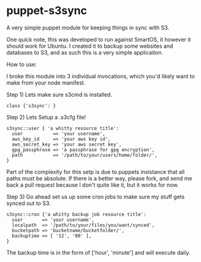 puppet-s3sync
==============

A very simple puppet module for keeping things in sync with S3.

One quick note, this was developed to run against SmartOS, it however it should work for Ubuntu.  I created it to backup some websites and databases to S3, and as such this is a very simple applicaiton.

How to use:

I broke this module into 3 individual invocations, which you'd likely want to make from your node manifest.

Step 1) Lets make sure s3cmd is installed.

    class {'s3sync': }

Step 2) Lets Setup a .s3cfg file!

    s3sync::user { 'a whitty resource title':
      user           => 'your username',
      aws_key_id     => 'your aws key id',
      aws_secret_key => 'your aws secret key',
      gpg_passphrase => 'a passphrase for gpg encryption',
      path           => '/path/to/your/users/home/folder/',
    }

Part of the complexity for this setp is due to puppets insistance that all paths must be absolute.  If there is a better way, please fork, and send me back a pull request because I don't quite like it, but it works for now.

Step 3) Go ahead set us up some cron jobs to make sure my stuff gets synced out to S3.

    s3sync::cron {'a whitty backup job resource title':
      user       => 'your username',
      localpath  => '/path/to/your/files/you/want/synced',
      bucketpath => 'bucketname/bucketfolder/',
      backuptime => [ '12', '00' ],
    }

The backup time is in the form of ['hour', 'minute'] and will execute daily.

